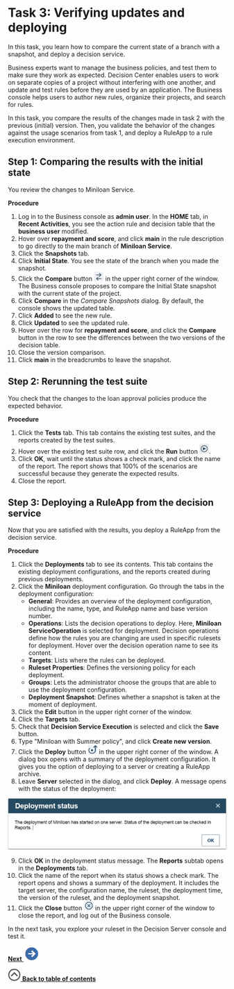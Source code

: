 # Task 3: Verifying updates and deploying

In this task, you learn how to compare the current state of a branch with a snapshot, and deploy a decision service.

Business experts want to manage the business policies, and test them to make sure they work as expected. Decision Center enables users to work on separate copies of a project without interfering with one another, and update and test rules before they are used by an application. The Business console helps users to author new rules, organize their projects, and search for rules.

In this task, you compare the results of the changes made in task 2 with the previous \(initial\) version. Then, you validate the behavior of the changes against the usage scenarios from task 1, and deploy a RuleApp to a rule execution environment.

## Step 1: Comparing the results with the initial state

You review the changes to Miniloan Service.

**Procedure**

1.   Log in to the Business console as **admin user**. In the **HOME** tab, in **Recent Activities**, you see the action rule and decision table that the **business user** modified.
2.   Hover over **repayment and score**, and click **main** in the rule description to go directly to the main branch of **Miniloan Service**.
3.   Click the **Snapshots** tab.
4.   Click **Initial State**. You see the state of the branch when you made the snapshot.
5.   Click the **Compare** button ![Image shows the Compare button](../images/icon_compare.jpg) in the upper right corner of the window. The Business console proposes to compare the Initial State snapshot with the current state of the project.
6.   Click **Compare** in the *Compare Snapshots* dialog. By default, the console shows the updated table.
7.   Click **Added** to see the new rule.
8.   Click **Updated** to see the updated rule.
9.   Hover over the row for **repayment and score**, and click the **Compare** button in the row to see the differences between the two versions of the decision table.
10.  Close the version comparison.
11.  Click **main** in the breadcrumbs to leave the snapshot.

## Step 2: Rerunning the test suite

You check that the changes to the loan approval policies produce the expected behavior.

**Procedure**

1.  Click the **Tests** tab. This tab contains the existing test suites, and the reports created by the test suites.
2.   Hover over the existing test suite row, and click the **Run** button ![Image shows the run button](../images/icon_run_testsuite.jpg).
3.   Click **OK**, wait until the status shows a check mark, and click the name of the report. The report shows that 100% of the scenarios are successful because they generate the expected results.
4.  Close the report.

## Step 3: Deploying a RuleApp from the decision service

Now that you are satisfied with the results, you deploy a RuleApp from the decision service.

**Procedure**

1.   Click the **Deployments** tab to see its contents. This tab contains the existing deployment configurations, and the reports created during previous deployments.
2.  Click the **Miniloan** deployment configuration. Go through the tabs in the deployment configuration:
    -   **General**: Provides an overview of the deployment configuration, including the name, type, and RuleApp name and base version number.
    -   **Operations**: Lists the decision operations to deploy. Here, **Miniloan ServiceOperation** is selected for deployment. Decision operations define how the rules you are changing are used in specific rulesets for deployment. Hover over the decision operation name to see its content.
    -   **Targets**: Lists where the rules can be deployed.
    -   **Ruleset Properties**: Defines the versioning policy for each deployment.
    -   **Groups**: Lets the administrator choose the groups that are able to use the deployment configuration.
    -   **Deployment Snapshot**: Defines whether a snapshot is taken at the moment of deployment.
3.  Click the **Edit** button in the upper right corner of the window.
4.  Click the **Targets** tab.
5.  Check that **Decision Service Execution** is selected and click the **Save** button.
6.  Type "Miniloan with Summer policy", and click **Create new version**.
7.  Click the **Deploy** button ![Image shows the Deploy button](../images/icon_deploy.jpg) in the upper right corner of the window. A dialog box opens with a summary of the deployment configuration. It gives you the option of deploying to a server or creating a RuleApp archive.
8.   Leave **Server** selected in the dialog, and click **Deploy**. A message opens with the status of the deployment:

 ![Image shows the status of the deployment.](../images/scrn_deploystatus.jpg)

9.   Click **OK** in the deployment status message. The **Reports** subtab opens in the **Deployments** tab.
10.  Click the name of the report when its status shows a check mark. The report opens and shows a summary of the deployment. It includes the target server, the configuration name, the ruleset, the deployment time, the version of the ruleset, and the deployment snapshot.
11.  Click the **Close** button ![The image shows the close button](../images/icon_cloud_deploy_close.jpg) in the upper right corner of the window to close the report, and log out of the Business console.

In the next task, you explore your ruleset in the Decision Server console and test it.

[**Next** ![Next icon](../images/next.jpg)](../topics/tut_icp_gs_test_ruleset_lsn.md)

[![](../images/home.jpg) **Back to table of contents**](../../README.md)
